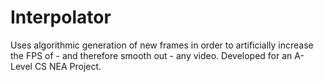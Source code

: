 # Interpolator
Uses algorithmic generation of new frames in order to artificially increase the FPS of - and therefore smooth out - any video. Developed for an A-Level CS NEA Project.